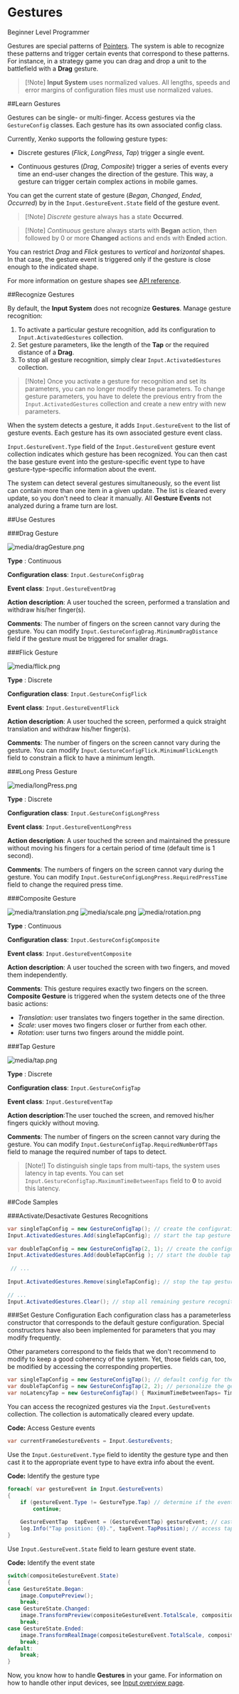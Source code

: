 # Gestures

<span class="label label-doc-level">Beginner</span>
<span class="label label-doc-audience">Level Programmer</span>

Gestures are special patterns of [Pointers](pointers.md). The system is able to recognize these patterns and trigger certain events that correspond to these patterns.
For instance, in a strategy game you can drag and drop a unit to the battlefield with a **Drag** gesture.

> [!Note] **Input System** uses normalized values.
> All lengths, speeds and error margins of configuration files must use normalized values.

##Learn Gestures

Gestures can be single- or multi-finger. Access gestures via the ``GestureConfig`` classes. Each gesture has its own associated config class.

Currently, Xenko supports the following gesture types:

* Discrete gestures (_Flick_, _LongPress_, _Tap_) trigger a single event.

* Continuous gestures (_Drag_, _Composite_) trigger a series of events every time an end-user changes the direction of the gesture.
This way, a gesture can trigger certain complex actions in mobile games.

You can get the current state of gesture (_Began_, _Changed_, _Ended_, _Occurred_) by in the ``Input.GestureEvent.State`` field
of the gesture event.

> [!Note] _Discrete_ gesture always has a state **Occurred**.

> [!Note] _Continuous_ gesture always starts with **Began** action, then followed by 0 or more **Changed** actions
> and ends with **Ended** action.

You can restrict *Drag* and *Flick* gestures to *vertical* and *horizontal* shapes.
In that case, the gesture event is triggered only if the gesture is close enough to the indicated shape.

For more information on gesture shapes see [API reference](http://doc.xenko.com/latest/api/SiliconStudio.Xenko.Input.GestureShape.html#SiliconStudio_Xenko_Input_GestureShape).

##Recognize Gestures

By default, the **Input System** does not recognize **Gestures**. Manage gesture recognition:

1. To activate a particular gesture recognition, add its configuration to ``Input.ActivatedGestures`` collection.
2. Set gesture parameters, like the length of the **Tap** or the required distance of a **Drag**.
3. To stop all gesture recognition, simply clear ``Input.ActivatedGestures`` collection.

> [!Note] Once you activate a gesture for recognition and set its parameters, you can no longer modify these parameters.
To change gesture parameters, you have to delete the previous entry from the ``Input.ActivatedGestures`` collection and create a new entry with new parameters.

When the system detects a gesture, it adds ``Input.GestureEvent`` to the list of gesture events.
Each gesture has its own associated gesture event class.

``Input.GestureEvent.Type`` field of the ``Input.GestureEvent`` gesture event collection indicates which gesture has been recognized.
You can then cast the base gesture event into the gesture-specific event type to have gesture-type-specific information about the event.

The system can detect several gestures simultaneously, so the event list can contain more than one item in a given update.
The list is cleared every update, so you don't need to clear it manually. All **Gesture Events** not analyzed during a frame turn are lost.

##Use Gestures

###Drag Gesture

![media/dragGesture.png](media/gestures_drag_gesture.png) 

**Type** : Continuous

**Configuration class**: ``Input.GestureConfigDrag``

**Event class**: ``Input.GestureEventDrag``

**Action description**: A user touched the screen, performed a translation and withdraw his/her finger(s).

**Comments**: The number of fingers on the screen cannot vary during the gesture.
You can modify ``Input.GestureConfigDrag.MinimumDragDistance`` field if the gesture must be triggered for smaller drags. 

###Flick Gesture 

![media/flick.png](media/gestures_flick_gesture.png) 

**Type** : Discrete

**Configuration class**: ``Input.GestureConfigFlick``

**Event class**: ``Input.GestureEventFlick``

**Action description**: A user touched the screen, performed a quick straight translation and withdraw his/her finger(s).

**Comments**: The number of fingers on the screen cannot vary during the gesture.
You can modify ``Input.GestureConfigFlick.MinimumFlickLength`` field to constrain a flick to have a minimum length. 

###Long Press Gesture 

![media/longPress.png](media/gestures_long_press_gesture.png) 

**Type** : Discrete

**Configuration class**: ``Input.GestureConfigLongPress``

**Event class**: ``Input.GestureEventLongPress``

**Action description**: A user touched the screen and maintained the pressure without moving his fingers for a certain period of time (default time is 1 second).

**Comments**: The numbers of fingers on the screen cannot vary during the gesture.
You can modify ``Input.GestureConfigLongPress.RequiredPressTime`` field to change the required press time. 

###Composite Gesture 

![media/translation.png](media/gestures_translation_gesture.png) ![media/scale.png](media/gestures_scale_gesture.png) ![media/rotation.png](media/gestures_rotation_gesture.png) 

**Type** : Continuous

**Configuration class**: ``Input.GestureConfigComposite``

**Event class**: ``Input.GestureEventComposite``

**Action description**: A user touched the screen with two fingers, and moved them independently.

**Comments**: This gesture requires exactly two fingers on the screen.
**Composite Gesture** is triggered when the system detects one of the three basic actions:
* _Translation_: user translates two fingers together in the same direction.
* _Scale_: user moves two fingers closer or further from each other.
* _Rotation_: user turns two fingers around the middle point.

###Tap Gesture 

![media/tap.png](media/gestures_tap_gesture.png) 

 **Type** : Discrete

**Configuration class**: ``Input.GestureConfigTap``

**Event class**: ``Input.GestureEventTap``

**Action description**:The user touched the screen, and removed his/her fingers quickly without moving.

**Comments**: The number of fingers on the screen cannot vary during the gesture.
You can modify ``Input.GestureConfigTap.RequiredNumberOfTaps`` field to manage the required number of taps to detect.

> [Note!] To distinguish single taps from multi-taps, the system uses latency in tap events.
> You can set ``Input.GestureConfigTap.MaximumTimeBetweenTaps`` field to **0** to avoid this latency.

##Code Samples

###Activate/Desactivate Gestures Recognitions

```cs
var singleTapConfig = new GestureConfigTap(); // create the configuration of the gesture you want to recognize
Input.ActivatedGestures.Add(singleTapConfig); // start the tap gesture recognition
 
var doubleTapConfig = new GestureConfigTap(2, 1); // create the configuration of the gesture you want to recognize
Input.ActivatedGestures.Add(doubleTapConfig ); // start the double tap gesture recognition
 
 // ...
 
Input.ActivatedGestures.Remove(singleTapConfig); // stop the tap gesture recognition
 
// ...
Input.ActivatedGestures.Clear(); // stop all remaining gesture recognitions
```

###Set Gesture Configuration
Each configuration class has a parameterless constructor that corresponds to the default gesture configuration.
Special constructors have also been implemented for parameters that you may modify frequently.

Other parameters correspond to the fields that we don't recommend to modify to keep a good coherency of the system. 
Yet, those fields can, too, be modified by accessing the corresponding properties.

```cs
var singleTapConfig = new GestureConfigTap(); // default config for the gesture.
var doubleTapConfig = new GestureConfigTap(2, 2); // personalize the gesture config by using the dedicated constructor.
var noLatencyTap = new GestureConfigTap() { MaximumTimeBetweenTaps= TimeSpan.Zero }; // personalize the gesture config by directly accessing the desired property (be sure you know, what you are doing, as this action may break the input system coherency in some cases).
```
 

You can access the recognized gestures via the ``Input.GestureEvents`` collection.
The collection is automatically cleared every update.

**Code:** Access Gesture events

```cs
var currentFrameGestureEvents = Input.GestureEvents;
```


Use the ``Input.GestureEvent.Type`` field to identity the gesture type and then cast it to the appropriate event type to have extra info about the event. 

**Code:** Identify the gesture type

```cs
foreach( var gestureEvent in Input.GestureEvents)
{
   	if (gestureEvent.Type != GestureType.Tap) // determine if the event is from a tap gesture
		continue;
   
	GestureEventTap  tapEvent = (GestureEventTap) gestureEvent; // cast the specific tap event class
    log.Info("Tap position: {0}.", tapEvent.TapPosition); // access tap event specific field
}
```
 

Use ``Input.GestureEvent.State`` field to learn gesture event state.

**Code:** Identify the event state

```cs
switch(compositeGestureEvent.State)
{
case GestureState.Began:
	image.ComputePreview();
	break;
case GestureState.Changed:
	image.TransformPreview(compositeGestureEvent.TotalScale, compositionGestureEvent.TotalRotation);
	break;
case GestureState.Ended:
	image.TransformRealImage(compositeGestureEvent.TotalScale, compositionGestureEvent.TotalRotation);
	break;
default:
	break;
}
```

Now, you know how to handle **Gestures** in your game. For information on how to handle other input devices, see [Input overview page](index.md).